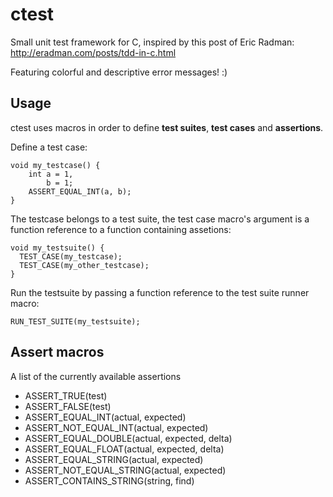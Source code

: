 ctest
=====

Small unit test framework for C, inspired by this post of Eric Radman: http://eradman.com/posts/tdd-in-c.html

Featuring colorful and descriptive error messages! :)

Usage
-----
ctest uses macros in order to define **test suites**, **test cases** and **assertions**.

Define a test case:

    void my_testcase() {
        int a = 1,
            b = 1;
        ASSERT_EQUAL_INT(a, b);
    }

The testcase belongs to a test suite, the test case macro's 
argument is a function reference to a function containing assetions:

    void my_testsuite() {
      TEST_CASE(my_testcase);
      TEST_CASE(my_other_testcase);
    }

Run the testsuite by passing a function reference to the test suite runner macro:

    RUN_TEST_SUITE(my_testsuite);

Assert macros
-------------
A list of the currently available assertions
* ASSERT_TRUE(test)
* ASSERT_FALSE(test)
* ASSERT_EQUAL_INT(actual, expected)
* ASSERT_NOT_EQUAL_INT(actual, expected)
* ASSERT_EQUAL_DOUBLE(actual, expected, delta)
* ASSERT_EQUAL_FLOAT(actual, expected, delta)
* ASSERT_EQUAL_STRING(actual, expected)
* ASSERT_NOT_EQUAL_STRING(actual, expected)
* ASSERT_CONTAINS_STRING(string, find)

